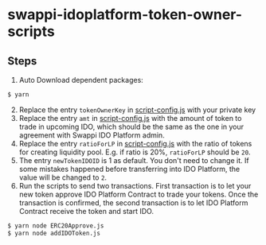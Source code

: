 # swappi-idoplatform-token-owner-scripts
## Steps
1. Auto Download dependent packages:
```bash
$ yarn
```
2. Replace the entry `tokenOwnerKey` in [script-config.js](script-config.js) with your private key
3. Replace the entry `amt` in [script-config.js](script-config.js) with the amount of token to trade in upcoming IDO, which should be the same as the one in your agreement with Swappi IDO Platform admin.
4. Replace the entry `ratioForLP` in [script-config.js](script-config.js) with the ratio of tokens for creating liquidity pool. E.g. if ratio is 20\%, `ratioForLP` should be `20`. 
4. The entry `newTokenIDOID` is 1 as default. You don't need to change it. If some mistakes happened before transferring into IDO Platform, the value will be changed to `2`.
5. Run the scripts to send two transactions. First transaction is to let your new token approve IDO Platform Contract to trade your tokens. Once the transaction is confirmed, the second transaction is to let IDO Platform Contract receive the token and start IDO.
```bash
$ yarn node ERC20Approve.js
$ yarn node addIDOToken.js
```
